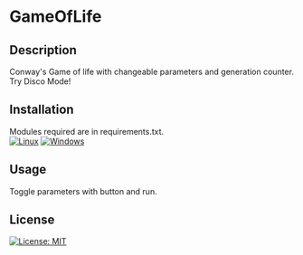 # GameOfLife
## Description
Conway's Game of life with changeable parameters and generation counter. Try Disco Mode!
## Installation
Modules required are in requirements.txt.\
[![Linux](https://svgshare.com/i/Zhy.svg)](https://svgshare.com/i/Zhy.svg) [![Windows](https://svgshare.com/i/ZhY.svg)](https://svgshare.com/i/ZhY.svg)
## Usage
Toggle parameters with button and run.
## License
[![License: MIT](https://img.shields.io/badge/License-MIT-yellow.svg)](https://opensource.org/licenses/MIT)
